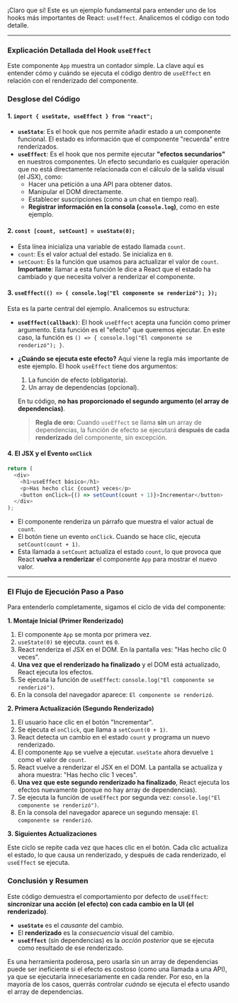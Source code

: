 ¡Claro que sí! Este es un ejemplo fundamental para entender uno de los hooks más importantes de React: `useEffect`. Analicemos el código con todo detalle.

---

### Explicación Detallada del Hook `useEffect`

Este componente `App` muestra un contador simple. La clave aquí es entender cómo y cuándo se ejecuta el código dentro de `useEffect` en relación con el renderizado del componente.

### Desglose del Código

#### 1. `import { useState, useEffect } from "react";`

*   **`useState`**: Es el hook que nos permite añadir estado a un componente funcional. El estado es información que el componente "recuerda" entre renderizados.
*   **`useEffect`**: Es el hook que nos permite ejecutar **"efectos secundarios"** en nuestros componentes. Un efecto secundario es cualquier operación que no está directamente relacionada con el cálculo de la salida visual (el JSX), como:
    *   Hacer una petición a una API para obtener datos.
    *   Manipular el DOM directamente.
    *   Establecer suscripciones (como a un chat en tiempo real).
    *   **Registrar información en la consola (`console.log`)**, como en este ejemplo.

#### 2. `const [count, setCount] = useState(0);`

*   Esta línea inicializa una variable de estado llamada `count`.
*   `count`: Es el valor actual del estado. Se inicializa en `0`.
*   `setCount`: Es la función que usamos para actualizar el valor de `count`. **Importante**: llamar a esta función le dice a React que el estado ha cambiado y que necesita volver a renderizar el componente.

#### 3. `useEffect(() => { console.log("El componente se renderizó"); });`

Esta es la parte central del ejemplo. Analicemos su estructura:

*   **`useEffect(callback)`**: El hook `useEffect` acepta una función como primer argumento. Esta función es el "efecto" que queremos ejecutar. En este caso, la función es `() => { console.log("El componente se renderizó"); }`.

*   **¿Cuándo se ejecuta este efecto?**
    Aquí viene la regla más importante de este ejemplo. El hook `useEffect` tiene dos argumentos:
    1.  La función de efecto (obligatoria).
    2.  Un array de dependencias (opcional).

    En tu código, **no has proporcionado el segundo argumento (el array de dependencias)**.

    > **Regla de oro:** Cuando `useEffect` se llama **sin** un array de dependencias, la función de efecto se ejecutará **después de cada renderizado** del componente, sin excepción.

#### 4. El JSX y el Evento `onClick`

```javascript
return (
  <div>
    <h1>useEffect básico</h1>
    <p>Has hecho clic {count} veces</p>
    <button onClick={() => setCount(count + 1)}>Incrementar</button>
  </div>
);
```
*   El componente renderiza un párrafo que muestra el valor actual de `count`.
*   El botón tiene un evento `onClick`. Cuando se hace clic, ejecuta `setCount(count + 1)`.
*   Esta llamada a `setCount` actualiza el estado `count`, lo que provoca que React **vuelva a renderizar** el componente `App` para mostrar el nuevo valor.

---

### El Flujo de Ejecución Paso a Paso

Para entenderlo completamente, sigamos el ciclo de vida del componente:

**1. Montaje Inicial (Primer Renderizado)**

1.  El componente `App` se monta por primera vez.
2.  `useState(0)` se ejecuta. `count` es `0`.
3.  React renderiza el JSX en el DOM. En la pantalla ves: "Has hecho clic 0 veces".
4.  **Una vez que el renderizado ha finalizado** y el DOM está actualizado, React ejecuta los efectos.
5.  Se ejecuta la función de `useEffect`: `console.log("El componente se renderizó")`.
6.  En la consola del navegador aparece: `El componente se renderizó`.

**2. Primera Actualización (Segundo Renderizado)**

1.  El usuario hace clic en el botón "Incrementar".
2.  Se ejecuta el `onClick`, que llama a `setCount(0 + 1)`.
3.  React detecta un cambio en el estado `count` y programa un nuevo renderizado.
4.  El componente `App` se vuelve a ejecutar. `useState` ahora devuelve `1` como el valor de `count`.
5.  React vuelve a renderizar el JSX en el DOM. La pantalla se actualiza y ahora muestra: "Has hecho clic 1 veces".
6.  **Una vez que este segundo renderizado ha finalizado**, React ejecuta los efectos nuevamente (porque no hay array de dependencias).
7.  Se ejecuta la función de `useEffect` por segunda vez: `console.log("El componente se renderizó")`.
8.  En la consola del navegador aparece un segundo mensaje: `El componente se renderizó`.

**3. Siguientes Actualizaciones**

Este ciclo se repite cada vez que haces clic en el botón. Cada clic actualiza el estado, lo que causa un renderizado, y después de cada renderizado, el `useEffect` se ejecuta.

### Conclusión y Resumen

Este código demuestra el comportamiento por defecto de `useEffect`: **sincronizar una acción (el efecto) con cada cambio en la UI (el renderizado)**.

*   **`useState`** es el *causante* del cambio.
*   El **renderizado** es la *consecuencia* visual del cambio.
*   **`useEffect`** (sin dependencias) es la *acción posterior* que se ejecuta como resultado de ese renderizado.

Es una herramienta poderosa, pero usarla sin un array de dependencias puede ser ineficiente si el efecto es costoso (como una llamada a una API), ya que se ejecutaría innecesariamente en cada render. Por eso, en la mayoría de los casos, querrás controlar *cuándo* se ejecuta el efecto usando el array de dependencias.